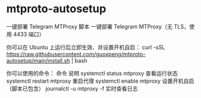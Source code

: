 # mtproto-autosetup
一键部署 Telegram MTProxy 脚本
一键部署 Telegram MTProxy（无 TLS，使用 4433 端口）


你可以在 Ubuntu 上运行后立即生效、并设置开机自启：
curl -sSL https://raw.githubusercontent.com/guoxpeng/mtproto-autosetup/main/install.sh | bash

你可以使用的命令：
命令                           	说明
systemctl status mtproxy	查看运行状态
systemctl restart mtproxy	重启代理
systemctl enable mtproxy	设置开机自启（脚本已包含）
journalctl -u mtproxy -f	实时查看日志

